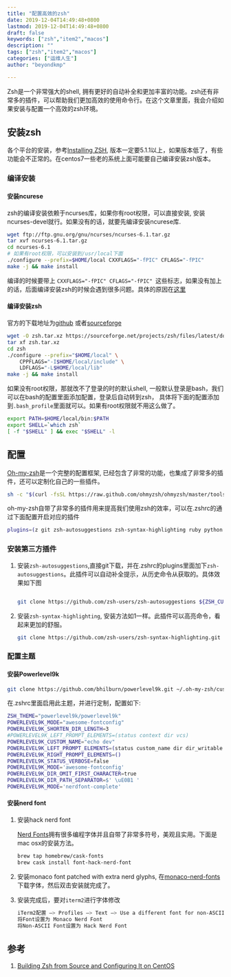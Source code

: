 ```yaml
---
title: "配置高效的zsh"
date: 2019-12-04T14:49:48+0800
lastmod: 2019-12-04T14:49:48+0800
draft: false
keywords: ["zsh","item2","macos"]
description: ""
tags: ["zsh","item2","macos"]
categories: ["运维人生"]
author: "beyondkmp"

---
```


Zsh是一个非常强大的shell, 拥有更好的自动补全和更加丰富的功能。zsh还有非常多的插件，可以帮助我们更加高效的使用命令行。在这个文章里面，我会介绍如果安装与配置一个高效的zsh环境。

## 安装zsh

各个平台的安装，参考[Installing ZSH](https://github.com/ohmyzsh/ohmyzsh/wiki/Installing-ZSH), 版本一定要5.1.1以上，如果版本低了，有些功能会不正常的。在centos7一些老的系统上面可能要自己编译安装zsh版本。

<!--more-->

### 编译安装

#### 安装ncurese

zsh的编译安装依赖于ncurses库，如果你有root权限，可以直接安装, 安装ncurses-devel就行。如果没有的话，就要先编译安装ncurese库.

```bash
wget ftp://ftp.gnu.org/gnu/ncurses/ncurses-6.1.tar.gz
tar xvf ncurses-6.1.tar.gz
cd ncurses-6.1
# 如果有root权限，可以安装到/usr/local下面
./configure --prefix=$HOME/local CXXFLAGS="-fPIC" CFLAGS="-fPIC"
make -j && make install
```

编译的时候要带上 `CXXFLAGS="-fPIC" CFLAGS="-fPIC" `这些标志，如果没有加上的话，后面编译安装zsh的时候会遇到很多问题。具体的原因在[这里](https://unix.stackexchange.com/questions/123597/building-zsh-without-admin-priv-no-terminal-handling-library-found)


#### 编译安装zsh

官方的下载地址为[github](https://github.com/zsh-users/zsh) 或者[sourceforge](https://sourceforge.net/projects/zsh/files/latest/download)

```bash
wget -O zsh.tar.xz https://sourceforge.net/projects/zsh/files/latest/download
tar xf zsh.tar.xz
cd zsh
./configure --prefix="$HOME/local" \
    CPPFLAGS="-I$HOME/local/include" \
    LDFLAGS="-L$HOME/local/lib"
make -j && make install
```

如果没有root权限，那就改不了登录的时的默认shell, 一般默认登录是bash，我们可以在bash的配置里面添加配置，登录后自动转到zsh， 具体将下面的配置添加到`.bash_profile`里面就可以。如果有root权限就不用这么做了。

```bash
export PATH=$HOME/local/bin:$PATH
export SHELL=`which zsh`
[ -f "$SHELL" ] && exec "$SHELL" -l
```

## 配置

[Oh-my-zsh](https://ohmyz.sh/)是一个完整的配置框架, 已经包含了非常的功能，也集成了非常多的插件，还可以定制化自己的一些插件。

```bash
sh -c "$(curl -fsSL https://raw.github.com/ohmyzsh/ohmyzsh/master/tools/install.sh)"
```

oh-my-zsh自带了非常多的插件用来提高我们使用zsh的效率，可以在.zshrc的通过下面配置开启对应的插件

```bash
plugins=(z git zsh-autosuggestions zsh-syntax-highlighting ruby python gem pip go)
```

### 安装第三方插件

1. 安装`zsh-autosuggestions`,直接git下载，并在.zshrc的plugins里面加下`zsh-autosuggestions`。此插件可以自动补全提示，从历史命令从获取的。具体效果如下图

    ![]()

    ```bash
    git clone https://github.com/zsh-users/zsh-autosuggestions ${ZSH_CUSTOM:-~/.oh-my-zsh/custom}/plugins/zsh-autosuggestions
    ```

2. 安装`zsh-syntax-highlighting`, 安装方法如1一样。此插件可以高亮命令，看起来更加的舒服。

    ```bash
    git clone https://github.com/zsh-users/zsh-syntax-highlighting.git $ZSH_CUSTOM/plugins/zsh-syntax-highlighting
    ```

### 配置主题

#### 安装Powerlevel9k

```bash
git clone https://github.com/bhilburn/powerlevel9k.git ~/.oh-my-zsh/custom/themes/powerlevel9k
```

在.zshrc里面启用此主题，并进行定制，配置如下:

```zsh
ZSH_THEME="powerlevel9k/powerlevel9k"
POWERLEVEL9K_MODE="awesome-fontconfig"
POWERLEVEL9K_SHORTEN_DIR_LENGTH=3
#POWERLEVEL9K_LEFT_PROMPT_ELEMENTS=(status context dir vcs)
POWERLEVEL9K_CUSTOM_NAME="echo dev"
POWERLEVEL9K_LEFT_PROMPT_ELEMENTS=(status custom_name dir dir_writable vcs)
POWERLEVEL9K_RIGHT_PROMPT_ELEMENTS=()
POWERLEVEL9K_STATUS_VERBOSE=false
POWERLEVEL9K_MODE='awesome-fontconfig'
POWERLEVEL9K_DIR_OMIT_FIRST_CHARACTER=true
POWERLEVEL9K_DIR_PATH_SEPARATOR=$' \uE0B1 '
POWERLEVEL9K_MODE='nerdfont-complete'
```

#### 安装nerd font

1. 安装hack nerd font

    [Nerd Fonts](https://github.com/ryanoasis/nerd-fonts)拥有很多编程字体并且自带了非常多符号，美观且实用。下面是mac osx的安装方法。

    ```bash
    brew tap homebrew/cask-fonts
    brew cask install font-hack-nerd-font
    ```

2. 安装monaco font patched with extra nerd glyphs, 在[monaco-nerd-fonts](https://github.com/beyondkmp/monaco-nerd-fonts)下载字体，然后双击安装就完成了。

3. 安装完成后，要对`iterm2`进行字体修改

    ```bash
    iTerm2配置 –> Profiles –> Text –> Use a different font for non-ASCII Text
    将Font设置为 Monaco Nerd Font
    将Non-ASCII Font设置为 Hack Nerd Font
    ```


## 参考
1. [Building Zsh from Source and Configuring It on CentOS](https://jdhao.github.io/2018/10/13/centos_zsh_install_use/)
